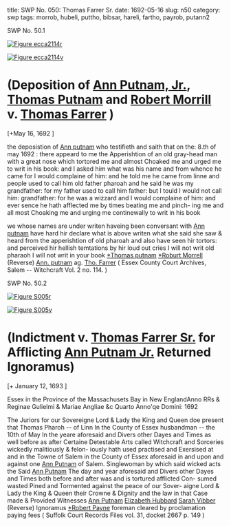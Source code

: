 title: SWP No. 050: Thomas Farrer Sr.
date: 1692-05-16
slug: n50
category: swp
tags: morrob, hubeli, puttho, bibsar, hareli, fartho, payrob, putann2




<div markdown class="doc" id="n50.1">

<div class="doc_id">SWP No. 50.1</div>



<span markdown class="figure">[![Figure ecca2114r](archives/ecca/thumb/ecca2114r.jpg)](archives/ecca/large/ecca2114r.jpg)</span>



<span markdown class="figure">[![Figure ecca2114v](archives/ecca/thumb/ecca2114v.jpg)](archives/ecca/large/ecca2114v.jpg)</span>


# (Deposition of [Ann Putnam, Jr.](/tag/putann2.html), [Thomas Putnam](/tag/puttho.html) and [Robert Morrill](/tag/morrob.html)  v. [Thomas Farrer](/tag/fartho.html) )

[+May 16, 1692 ]

the deposistion of [Ann putnam](/tag/putann2.html) who testifieth and saith that on the:  8.th of may 1692 : there appeard to me the Apperishtion of an  old gray-head man with a great nose which tortored me and almost  Choaked me and urged me to writ in his book: and I asked him  what was his name and from whence he came for I would complaine  of him: and he told me he came from linne and people used to call  him old father pharoah and he said he was my grandfather: for my  father used to call him father: but I tould I would not call him:  grandfather: for he was a wizzard and I would complaine of him:  and ever sence he hath afflected me by times beating me and pinch-  ing me and all most Choaking me and urging me continewally to  writ in his book

we whose names are under writen haveing been conversant with [Ann putnam](/tag/putann2.html) have hard hir declare what is above writen what she said  she saw & heard from the apperishtion of old pharoah and also have  seen hir tortors: and perceived hir hellish temtations by hir loud out  cries I will not writ old pharaoh I will not writ in your book
[*Thomas putnam](/tag/puttho.html)  [*Roburt Morrell](/tag/morrob.html) (Reverse)  [Ann. putnam](/tag/putann2.html) ag. [Tho. Farrer](/tag/fartho.html) ( Essex County Court Archives, Salem -- Witchcraft Vol. 2 no. 114. )

</div>



<div markdown class="doc" id="n50.2">

<div class="doc_id">SWP No. 50.2</div>



<span markdown class="figure">[![Figure S005r](archives/Suffolk/small/S005A.jpg)](archives/Suffolk/large/S005A.jpg)</span>



<span markdown class="figure">[![Figure S005v](archives/Suffolk/small/S005B.jpg)](archives/Suffolk/large/S005B.jpg)</span>


# (Indictment v. [Thomas Farrer Sr.](/tag/fartho.html) for Afflicting [Ann Putnam Jr.](/tag/putann2.html) Returned Ignoramus)

[+ January 12, 1693 ]

Essex in the Province  of the Massachusets Bay  in New EnglandAnno RRs & Reginae Gulielmi & Mariae Angliae &c Quarto Anno'qe  Domini: 1692

The Juriors for our Sovereigne Lord & Lady the King and Queen doe  present that Thomas Pharoh -- of Linn In the County of Essex  husbandman -- the 10th of May In the yeare aforesaid and Divers  other Dayes and Times as well before as after Certaine Detestable  Arts called Witchcraft and Sorceries wickedly malitiously & felon-  iously hath used practised and Exersised at and in the Towne of  Salem in the County of Essex aforesaid in and upon and against one  [Ann Putnam](/tag/putann2.html) of Salem. Singlewoman by which said wicked acts the  Said [Ann Putnam](/tag/putann2.html) The day and year aforesaid and Divers other Dayes  and Times both before and after was and is tortured afflicted Con-  sumed wasted Pined and Tormented against the peace of our Sover-  aigne Lord & Lady the King & Queen their Crowne & Dignity and  the law in that Case made & Provided
Witnesses  [Ann Putnam](/tag/putann2.html)  [Elizabeth Hubbard](/tag/hubeli.html)  [Sarah Vibber](/tag/bibsar.html) (Reverse)  Ignoramus  [*Robert Payne](/tag/payrob.html)  foreman  cleared by proclamation  paying fees ( Suffolk Court Records Files vol. 31, docket 2667 p. 149 )

</div>

